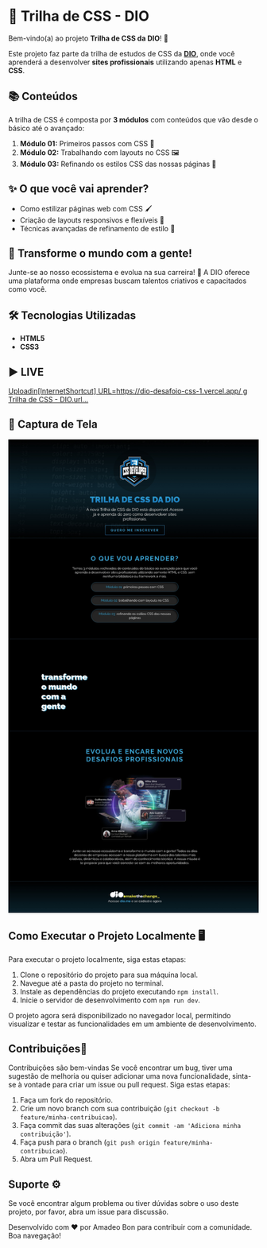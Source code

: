# 🚀 Trilha de CSS - DIO

Bem-vindo(a) ao projeto **Trilha de CSS da DIO**! 🎉

Este projeto faz parte da trilha de estudos de CSS da **[DIO](https://dio.me)**, onde você aprenderá a desenvolver **sites profissionais** utilizando apenas **HTML** e **CSS**.

## 📚 Conteúdos

A trilha de CSS é composta por **3 módulos** com conteúdos que vão desde o básico até o avançado:

1. **Módulo 01:** Primeiros passos com CSS 👣
2. **Módulo 02:** Trabalhando com layouts no CSS 🖼️
3. **Módulo 03:** Refinando os estilos CSS das nossas páginas 🎨

## ✨ O que você vai aprender?

- Como estilizar páginas web com CSS 🖌️
- Criação de layouts responsivos e flexíveis 📐
- Técnicas avançadas de refinamento de estilo 🎯

## 🌟 Transforme o mundo com a gente!

Junte-se ao nosso ecossistema e evolua na sua carreira! 💼 A DIO oferece uma plataforma onde empresas buscam talentos criativos e capacitados como você. 

## 🛠️ Tecnologias Utilizadas

- **HTML5** 
- **CSS3**

## ▶ LIVE

[Uploadin[InternetShortcut]
URL=https://dio-desafoio-css-1.vercel.app/
g Trilha de CSS - DIO.url…]()


## 📸 Captura de Tela

![Captura de tela do projeto](assets/images/CapturaDeTela.jpeg)

## Como Executar o Projeto Localmente 🖥️

Para executar o projeto localmente, siga estas etapas:

1. Clone o repositório do projeto para sua máquina local.
2. Navegue até a pasta do projeto no terminal.
3. Instale as dependências do projeto executando `npm install`.
4. Inicie o servidor de desenvolvimento com `npm run dev`.

O projeto agora será disponibilizado no navegador local, permitindo visualizar e testar as funcionalidades em um ambiente de desenvolvimento.

## Contribuições🤝

Contribuições são bem-vindas Se você encontrar um bug, tiver uma sugestão de melhoria ou quiser adicionar uma nova funcionalidade, sinta-se à vontade para criar um issue ou pull request. Siga estas etapas:

1. Faça um fork do repositório.
2. Crie um novo branch com sua contribuição (`git checkout -b feature/minha-contribuicao`).
3. Faça commit das suas alterações (`git commit -am 'Adiciona minha contribuição'`).
4. Faça push para o branch (`git push origin feature/minha-contribuicao`).
5. Abra um Pull Request.

## Suporte ⚙

Se você encontrar algum problema ou tiver dúvidas sobre o uso deste projeto, por favor, abra um issue para discussão.

Desenvolvido com ❤️ por Amadeo Bon para contribuir com a comunidade. Boa navegação!
